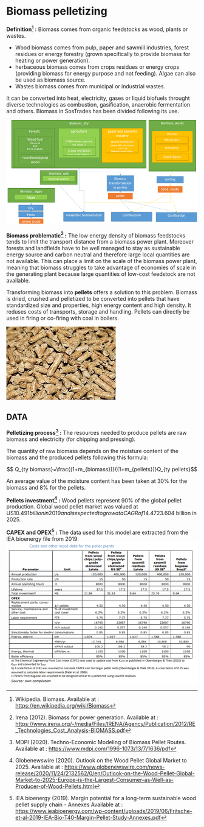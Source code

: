 # Biomass pelletizing

**Definition[^1] :**
Biomass comes from organic feedstocks as wood, plants or wastes.

- Wood biomass comes from pulp, paper and sawmill industries, forest residues or energy forestry (grown specifically to provide biomass for heating or power generation).
- herbaceous biomass comes from crops residues or energy crops (providing biomass for energy purpose and not feeding). Algae can also be used as biomass source.
- Wastes biomass comes from municipal or industrial wastes.

It can be converted into heat, electricity, gases or liquid biofuels throught diverse technologies as combustion, gasification, anaerobic fermentation and others.
Biomass in SosTrades has been divided following its use.

![](biomass.png)

**Biomass problematic[^2] :**
The low energy density of biomass feedstocks tends to limit the transport distance from a biomass power plant. Moreover forests and landfields have to be well managed to stay as sustainable energy source and carbon neutral and therefore large local quantities are not available. This can place a limit on the scale of the biomass power plant, meaning that biomass struggles to take advantage of economies of scale in the generating plant because large quantities of low-cost feedstock are not available.  

Transforming biomass into **pellets** offers a solution to this problem. Biomass is dried, crushed and pelletized to be converted into pellets that have standardized size and properties, high energy content and high density. It reduses costs of transports, storage and handling.
Pellets can directly be used in firing or co-firing with coal in boilers.

![](pellets.jpg)

## DATA

**Pelletizing process[^3] :**
The resources needed to produce pellets are raw biomass and electricity (for chipping and pressing).

The quantity of raw biomass depends on the moisture content of the biomass and the produced pellets following this formula:

$$ Q_{ty biomass}=\frac{(1+m_{biomass})}{(1+m_{pellets})}Q_{ty pellets}$$

An average value of the moisture content has been taken at 30% for the biomass and 8% for the pellets.

**Pellets investment[^4] :**
Wood pellets represent 90% of the global pellet production.
Global wood pellet market was valued at US$10.491 billion in 2019 and is expected to grow at a CAGR of 14.47% over the forecast period to reach a total market size of US$23.604 billion in 2025.

**CAPEX and OPEX[^5] :**
The data used for this model are extracted from the IEA bioenergy file from 2019:
![](capex-opex.png)



[^1]: Wikipedia. Biomass. Available at : https://en.wikipedia.org/wiki/Biomass

[^2]: Irena (2012). Biomass for power generation. Available at : https://www.irena.org/-/media/Files/IRENA/Agency/Publication/2012/RE_Technologies_Cost_Analysis-BIOMASS.pdf

[^3]: MDPI (2020). Techno-Economic Modeling of Biomass Pellet Routes. Available at : https://www.mdpi.com/1996-1073/13/7/1636/pdf

[^4]: Globenewswire (2020). Outlook on the Wood Pellet Global Market to 2025. Available at : https://www.globenewswire.com/news-release/2020/11/24/2132562/0/en/Outlook-on-the-Wood-Pellet-Global-Market-to-2025-Europe-is-the-Largest-Consumer-as-Well-as-Producer-of-Wood-Pellets.html

[^5]:IEA bioenergy (2019). Margin potential for a long-term sustainable wood pellet supply chain - Annexes Available at :
https://www.ieabioenergy.com/wp-content/uploads/2019/06/Fritsche-et-al-2019-IEA-Bio-T40-Margin-Pellet-Study-Annexes.pdf